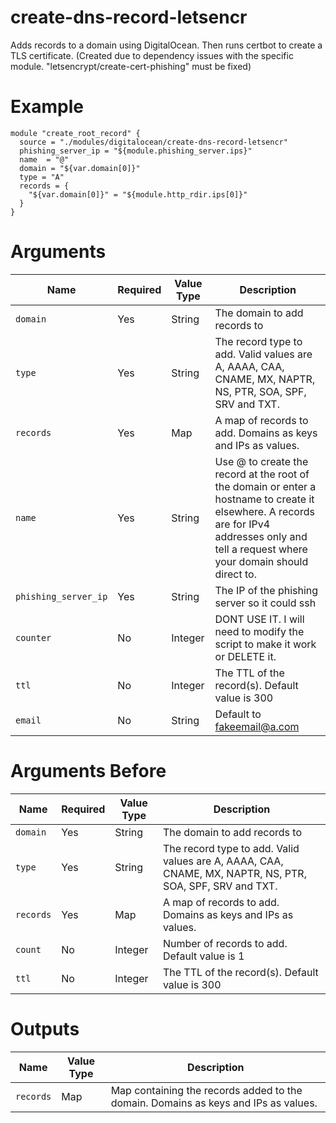 # create-dns-record-letsencr

Adds records to a domain using DigitalOcean. Then runs certbot to create a TLS certificate. 
(Created due to dependency issues with the specific module. "letsencrypt/create-cert-phishing" must be fixed)

# Example

```hcl
module "create_root_record" {
  source = "./modules/digitalocean/create-dns-record-letsencr"
  phishing_server_ip = "${module.phishing_server.ips}"
  name  = "@"
  domain = "${var.domain[0]}"
  type = "A"
  records = {
    "${var.domain[0]}" = "${module.http_rdir.ips[0]}"
  }
}
```

# Arguments

| Name                      | Required | Value Type | Description
|---------------------------| -------- | ---------- | -----------
|`domain`                   | Yes      | String     | The domain to add records to
|`type`                     | Yes      | String     | The record type to add. Valid values are A, AAAA, CAA, CNAME, MX, NAPTR, NS, PTR, SOA, SPF, SRV and TXT.
|`records`                  | Yes      | Map        | A map of records to add. Domains as keys and IPs as values.
|`name`                     | Yes      | String     | Use @ to create the record at the root of the domain or enter a hostname to create it elsewhere. A records are for IPv4 addresses only and tell a request where your domain should direct to.
|`phishing_server_ip`       | Yes      | String     | The IP of the phishing server so it could ssh
|`counter`                  | No       | Integer    | DONT USE IT. I will need to modify the script to make it work or DELETE it.
|`ttl`                      | No       | Integer    | The TTL of the record(s). Default value is 300
|`email`                    | No       | String     | Default to fakeemail@a.com 



# Arguments Before 

| Name                      | Required | Value Type | Description
|---------------------------| -------- | ---------- | -----------
|`domain`                   | Yes      | String     | The domain to add records to
|`type`                     | Yes      | String     | The record type to add. Valid values are A, AAAA, CAA, CNAME, MX, NAPTR, NS, PTR, SOA, SPF, SRV and TXT.
|`records`                  | Yes      | Map        | A map of records to add. Domains as keys and IPs as values.
|`count`                    | No       | Integer    | Number of records to add. Default value is 1
|`ttl`                      | No       | Integer    | The TTL of the record(s). Default value is 300
# Outputs

| Name                      | Value Type | Description
|---------------------------| ---------- | -----------
|`records`                  | Map        | Map containing the records added to the domain. Domains as keys and IPs as values.

